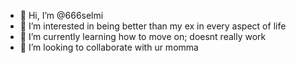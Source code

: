 - 👋 Hi, I’m @666selmi
- 👀 I’m interested in being better than my ex in every aspect of life
- 🌱 I’m currently learning how to move on; doesnt really work
- 💞️ I’m looking to collaborate with ur momma

<!---
666selmi/666selmi is a ✨ special ✨ repository because its `README.md` (this file) appears on your GitHub profile.
You can click the Preview link to take a look at your changes.
--->
